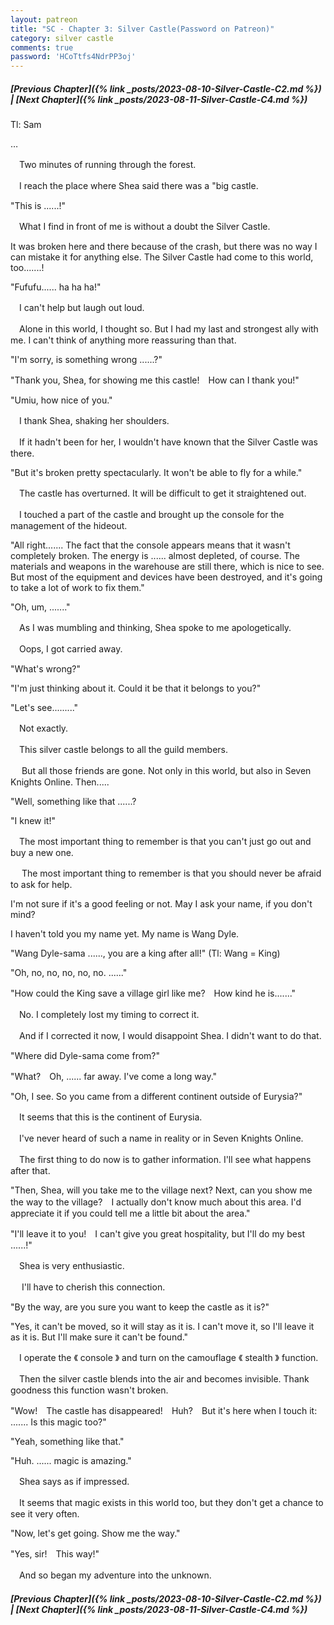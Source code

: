 ```yaml
---
layout: patreon
title: "SC - Chapter 3: Silver Castle(Password on Patreon)"
category: silver castle
comments: true
password: 'HCoTtfs4NdrPP3oj'
---
```


##### [Previous Chapter]({% link _posts/2023-08-10-Silver-Castle-C2.md %}) \| [Next Chapter]({% link _posts/2023-08-11-Silver-Castle-C4.md %})



Tl: Sam


…


　Two minutes of running through the forest.

　I reach the place where Shea said there was a "big castle.


"This is ......!"
<!--more-->


　What I find in front of me is without a doubt the Silver Castle.

It was broken here and there because of the crash, but there was no way I can mistake it for anything else. The Silver Castle had come to this world, too.......!


"Fufufu...... ha ha ha!"


　I can't help but laugh out loud.

　Alone in this world, I thought so. But I had my last and strongest ally with me. I can't think of anything more reassuring than that.


"I'm sorry, is something wrong ......?"

"Thank you, Shea, for showing me this castle!　How can I thank you!"

"Umiu, how nice of you."


　I thank Shea, shaking her shoulders.

　If it hadn't been for her, I wouldn't have known that the Silver Castle was there.


"But it's broken pretty spectacularly. It won't be able to fly for a while."


　The castle has overturned. It will be difficult to get it straightened out.

　I touched a part of the castle and brought up the console for the management of the hideout.


"All right....... The fact that the console appears means that it wasn't completely broken. The energy is ...... almost depleted, of course. The materials and weapons in the warehouse are still there, which is nice to see. But most of the equipment and devices have been destroyed, and it's going to take a lot of work to fix them."

"Oh, um, ......."


　As I was mumbling and thinking, Shea spoke to me apologetically.

　Oops, I got carried away.


"What's wrong?"

"I'm just thinking about it. Could it be that it belongs to you?"

"Let's see........."


　Not exactly.

　This silver castle belongs to all the guild members.


　 But all those friends are gone. Not only in this world, but also in Seven Knights Online. Then.....


"Well, something like that ......?

"I knew it!"


　The most important thing to remember is that you can't just go out and buy a new one.

　 The most important thing to remember is that you should never be afraid to ask for help.


I'm not sure if it's a good feeling or not. May I ask your name, if you don't mind?

I haven't told you my name yet. My name is Wang Dyle.

"Wang Dyle-sama ......, you are a king after all!" (Tl: Wang = King)

"Oh, no, no, no, no, no. ......"

"How could the King save a village girl like me?　How kind he is......."


　No. I completely lost my timing to correct it.

　And if I corrected it now, I would disappoint Shea. I didn't want to do that.


"Where did Dyle-sama come from?"

"What?　Oh, ...... far away. I've come a long way."

"Oh, I see. So you came from a different continent outside of Eurysia?"


　It seems that this is the continent of Eurysia.

　I've never heard of such a name in reality or in Seven Knights Online.


　The first thing to do now is to gather information. I'll see what happens after that.


"Then, Shea, will you take me to the village next? Next, can you show me the way to the village?　I actually don't know much about this area. I'd appreciate it if you could tell me a little bit about the area."

"I'll leave it to you!　I can't give you great hospitality, but I'll do my best ......!"


　Shea is very enthusiastic.

　 I'll have to cherish this connection.


"By the way, are you sure you want to keep the castle as it is?"

"Yes, it can't be moved, so it will stay as it is. I can't move it, so I'll leave it as it is. But I'll make sure it can't be found."


　I operate the 《 console  》 and turn on the camouflage 《 stealth 》 function.

　Then the silver castle blends into the air and becomes invisible. Thank goodness this function wasn't broken.


"Wow!　The castle has disappeared!　Huh?　But it's here when I touch it: ....... Is this magic too?"

"Yeah, something like that."

"Huh. ...... magic is amazing."


　Shea says as if impressed.

　It seems that magic exists in this world too, but they don't get a chance to see it very often.


"Now, let's get going. Show me the way."

"Yes, sir!　This way!"


　And so began my adventure into the unknown.



##### [Previous Chapter]({% link _posts/2023-08-10-Silver-Castle-C2.md %}) \| [Next Chapter]({% link _posts/2023-08-11-Silver-Castle-C4.md %})
